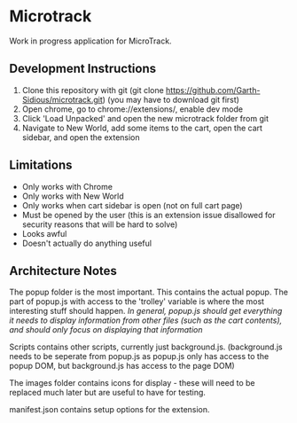 # Microtrack
Work in progress application for MicroTrack.

## Development Instructions

1. Clone this repository with git (git clone https://github.com/Garth-Sidious/microtrack.git) (you may have to download git first)
2. Open chrome, go to chrome://extensions/, enable dev mode
3. Click 'Load Unpacked' and open the new microtrack folder from git
4. Navigate to New World, add some items to the cart, open the cart sidebar, and open the extension

## Limitations

- Only works with Chrome
- Only works with New World
- Only works when cart sidebar is open (not on full cart page)
- Must be opened by the user (this is an extension issue disallowed for security reasons that will be hard to solve)
- Looks awful
- Doesn't actually do anything useful

## Architecture Notes

The popup folder is the most important. This contains the actual popup. The part of popup.js with access to the 'trolley' variable is where the most interesting stuff should happen.
*In general, popup.js should get everything it needs to display information from other files (such as the cart contents), and should only focus on displaying that information*

Scripts contains other scripts, currently just background.js. (background.js needs to be seperate from popup.js as popup.js only has access to the popup DOM, but background.js has access to the page DOM)

The images folder contains icons for display - these will need to be replaced much later but are useful to have for testing.

manifest.json contains setup options for the extension.